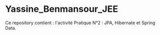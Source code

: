 # Yassine_Benmansour_JEE
Ce repository contient :
   l'activité Pratique N°2 : JPA, Hibernate et Spring Data.
